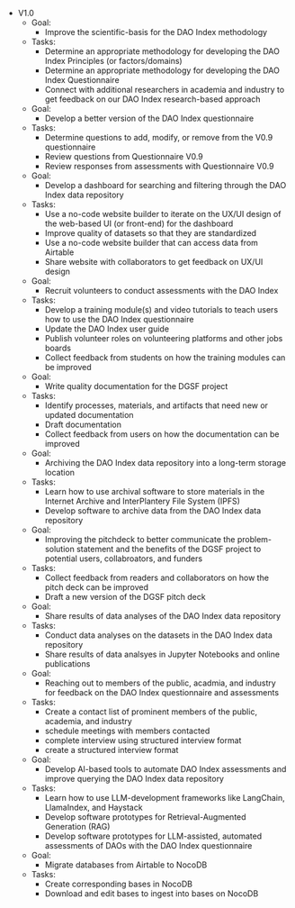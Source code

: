 - V1.0
	- Goal:
		- Improve the scientific-basis for the DAO Index methodology
	- Tasks:
		- Determine an appropriate methodology for developing the DAO Index Principles (or factors/domains)
		- Determine an appropriate methodology for developing the DAO Index Questionnaire
		- Connect with additional researchers in academia and industry to get feedback on our DAO Index research-based approach
	- Goal:
		- Develop a better version of the DAO Index questionnaire
	- Tasks:
		- Determine questions to add, modify, or remove from the V0.9 questionnaire
		- Review questions from Questionnaire V0.9
		- Review responses from assessments with Questionnaire V0.9
	- Goal:
		- Develop a dashboard for searching and filtering through the DAO Index data repository
	- Tasks:
		- Use a no-code website builder to iterate on the UX/UI design of the web-based UI (or front-end) for the dashboard
		- Improve quality of datasets so that they are standardized
		- Use a no-code website builder that can access data from Airtable
		- Share website with collaborators to get feedback on UX/UI design
	- Goal:
		- Recruit volunteers to conduct assessments with the DAO Index
	- Tasks:
		- Develop a training module(s) and video tutorials to teach users how to use the DAO Index questionnaire
		- Update the DAO Index user guide
		- Publish volunteer roles on volunteering platforms and other jobs boards
		- Collect feedback from students on how the training modules can be improved
	- Goal:
		- Write quality documentation for the DGSF project
	- Tasks:
		- Identify processes, materials, and artifacts that need new or updated documentation
		- Draft documentation
		- Collect feedback from users on how the documentation can be improved
	- Goal:
		- Archiving the DAO Index data repository into a long-term storage location
	- Tasks:
		- Learn how to use archival software to store materials in the Internet Archive and InterPlantery File System (IPFS)
		- Develop software to archive data from the DAO Index data repository
	- Goal:
		- Improving the pitchdeck to better communicate the problem-solution statement and the benefits of the DGSF project to potential users, collabroators, and funders
	- Tasks:
		- Collect feedback from readers and collaborators on how the pitch deck can be improved
		- Draft a new version of the DGSF pitch deck
	- Goal:
		- Share results of data analyses of the DAO Index data repository
	- Tasks:
		- Conduct data analyses on the datasets in the DAO Index data repository
		- Share results of data analsyes in Jupyter Notebooks and online publications 
	- Goal:
		- Reaching out to members of the public, acadmia, and industry for feedback on the DAO Index questionnaire and assessments
	- Tasks:
		- Create a contact list of prominent members of the public, academia, and industry 
		- schedule meetings with members contacted
		- complete interview using structured interview format
		- create a structured interview format
	- Goal:
		- Develop AI-based tools to automate DAO Index assessments and improve querying the DAO Index data repository
	- Tasks:
		- Learn how to use LLM-development frameworks like LangChain, LlamaIndex, and Haystack
		- Develop software prototypes for Retrieval-Augmented Generation (RAG)
		- Develop software prototypes for LLM-assisted, automated assessments of DAOs with the DAO Index questionnaire
	- Goal:
		- Migrate databases from Airtable to NocoDB
	- Tasks:
		- Create corresponding bases in NocoDB
		- Download and edit bases to ingest into bases on NocoDB